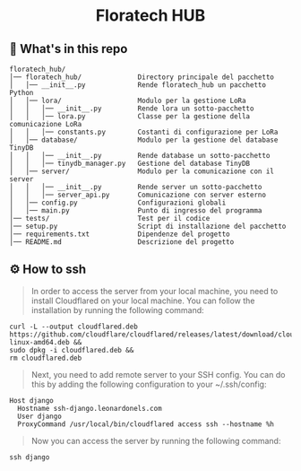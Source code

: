 <div align="center">
    <h1>Floratech HUB</h1>
</div>

## :open_file_folder: What's in this repo
```commandline
floratech_hub/
│── floratech_hub/              Directory principale del pacchetto
│   │── __init__.py             Rende floratech_hub un pacchetto Python
│   │── lora/                   Modulo per la gestione LoRa
│   │   │── __init__.py         Rende lora un sotto-pacchetto
│   │   │── lora.py             Classe per la gestione della comunicazione LoRa
│   │   │── constants.py        Costanti di configurazione per LoRa
│   │── database/               Modulo per la gestione del database TinyDB
│   │   │── __init__.py         Rende database un sotto-pacchetto
│   │   │── tinydb_manager.py   Gestione del database TinyDB
│   │── server/                 Modulo per la comunicazione con il server
│   │   │── __init__.py         Rende server un sotto-pacchetto
│   │   │── server_api.py       Comunicazione con server esterno
│   │── config.py               Configurazioni globali
│   │── main.py                 Punto di ingresso del programma
│── tests/                      Test per il codice
│── setup.py                    Script di installazione del pacchetto
│── requirements.txt            Dipendenze del progetto
│── README.md                   Descrizione del progetto
```

## :gear: How to ssh
> In order to access the server from your local machine, you need to install Cloudflared on your local machine.
> You can follow the installation by running the following command:
```commandline
curl -L --output cloudflared.deb https://github.com/cloudflare/cloudflared/releases/latest/download/cloudflared-linux-amd64.deb &&
sudo dpkg -i cloudflared.deb &&
rm cloudflared.deb
```
> Next, you need to add remote server to your SSH config. You can do this by adding the following configuration to your ~/.ssh/config:
```commandline
Host django
  Hostname ssh-django.leonardonels.com
  User django
  ProxyCommand /usr/local/bin/cloudflared access ssh --hostname %h
```
> Now you can access the server by running the following command:
```commandline
ssh django
```
